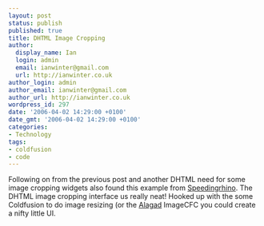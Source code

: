 ```yaml
---
layout: post
status: publish
published: true
title: DHTML Image Cropping
author:
  display_name: Ian
  login: admin
  email: ianwinter@gmail.com
  url: http://ianwinter.co.uk
author_login: admin
author_email: ianwinter@gmail.com
author_url: http://ianwinter.co.uk
wordpress_id: 297
date: '2006-04-02 14:29:00 +0100'
date_gmt: '2006-04-02 14:29:00 +0100'
categories:
- Technology
tags:
- coldfusion
- code
---
```

Following on from the previous post and another DHTML need for some image cropping widgets also found this example from <a href="http://www.speedingrhino.com/cropper.htm" target="_blank">Speedingrhino</a>. The DHTML image cropping interface us really neat! 
Hooked up with the some Coldfusion to do image resizing (or the <a href="http://www.alagad.com/" target="_blank">Alagad</a> ImageCFC you could create a nifty little UI.
